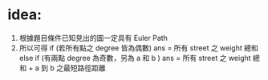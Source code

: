 # idea:
1. 根據題目條件已知見出的圖一定具有 Euler Path
2. 所以可得
   if (若所有點之 degree 皆為偶數)
      ans = 所有 street 之 weight 總和
   else if (有兩點 degree 為奇數，另為 a 和 b )
      ans = 所有 street 之 weight 總和 + a 到 b 之最短路徑距離
